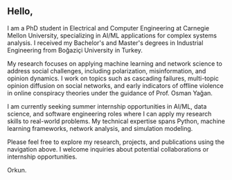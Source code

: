 ## Hello,
I am a PhD student in Electrical and Computer Engineering at Carnegie Mellon University, specializing in AI/ML applications for complex systems analysis. I received my Bachelor's and Master's degrees in Industrial Engineering from Boğaziçi University in Turkey.

My research focuses on applying machine learning and network science to address social challenges, including polarization, misinformation, and opinion dynamics. I work on topics such as cascading failures, multi-topic opinion diffusion on social networks, and early indicators of offline violence in online conspiracy theories under the guidance of Prof. Osman Yağan.

I am currently seeking summer internship opportunities in AI/ML, data science, and software engineering roles where I can apply my research skills to real-world problems. My technical expertise spans Python, machine learning frameworks, network analysis, and simulation modeling.

Please feel free to explore my research, projects, and publications using the navigation above. I welcome inquiries about potential collaborations or internship opportunities.

Orkun.

